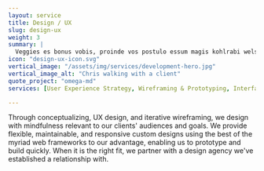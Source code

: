 ```yaml
---
layout: service
title: Design / UX
slug: design-ux
weight: 3
summary: |
  Veggies es bonus vobis, proinde vos postulo essum magis kohlrabi welsh onion daikon amaranth tatsoi tomatillo melon azuki bean garlic.
icon: "design-ux-icon.svg"
vertical_image: "/assets/img/services/development-hero.jpg"
vertical_image_alt: "Chris walking with a client"
quote_project: "omega-md"
services: [User Experience Strategy, Wireframing & Prototyping, Interface Design, Conversion Optimization, Concepting & Ideation, E-Commerce Web Design, Styleguide Design, Usability & User Testing]

---
```


Through conceptualizing, UX design, and iterative wireframing, we design with mindfulness relevant to our clients' audiences and goals. We provide flexible, maintainable, and responsive custom designs using the best of the myriad web frameworks to our advantage, enabling us to prototype and build quickly. When it is the right fit, we partner with a design agency we've established a relationship with.
